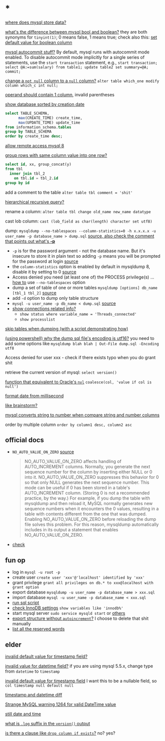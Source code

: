 # *

[](https://stackoverflow.com/questions/30074492/what-is-the-difference-between-utf8mb4-and-utf8-charsets-in-mysql)

[where does mysql store data?](https://stackoverflow.com/questions/26402884/where-does-mysql-store-data)

[what's the difference between mysql bool and boolean?](https://stackoverflow.com/questions/4753963/whats-the-difference-between-mysql-bool-and-boolean-column-data-types) they are both synonyms for `tinyint(1)`; 0 means false, 1 means true; check also this: [set default value for boolean column](https://stackoverflow.com/a/2221080/11844003)

[mysql autocommit stuff?](https://stackoverflow.com/a/11376698/11844003) By default, mysql runs with autocommit mode enabled. To disable autocommit mode implicitly for a single series of statements, use the `start transaction` statement, e.g., `start transaction; select @A:=sum(salary) from table1; update table2 set summary=@A; commit;`

[change a `not null` column to a `null` column?](https://stackoverflow.com/questions/2607775/how-can-a-not-null-constraint-be-dropped) `alter table which_one modify column which_c int null;`

[operand should contain 1 column](https://stackoverflow.com/a/63780290/11844003), invalid parentheses

[show database sorted by creation date](https://stackoverflow.com/questions/34236157/mysql-show-database-sorted-by-creation-date)

  ```sql
  select TABLE_SCHEMA,
        max(CREATE_TIME) create_time,
        max(UPDATE_TIME) update_time
  from information_schema.tables
  group by TABLE_SCHEMA
  order by create_time desc;
  ```

[allow remote access mysql 8](https://stackoverflow.com/questions/50570592/mysql-8-remote-access)

[group rows with same column value into one row?](https://stackoverflow.com/questions/3664393/how-to-group-mysql-rows-with-same-column-value-into-one-row)

  ```sql
  select id, xx, group_concat(y)
  from tbl
    inner join tbl_2
      on tbl.id = tbl_2.id
  group by id
  ```

add a comment to the table `alter table tbl comment = 'shit'`

[hierarchical recursive query?](https://stackoverflow.com/a/33737203/11844003)

rename a column: `alter table tbl change old_name new_name datatype`

cast lob column: `cast (lob_field as char(length) character set utf8)`

dump: `mysqldump --no-tablespaces --column-statistics=0 -h x.x.x.x -u user_name -p database_name > dump.sql` [source, also check the comment that points out what's **-p**](https://stackoverflow.com/a/48810450/11844003)
- `-p` is for the password argument - not the database name. But it's insecure to store it in plain text so adding `-p` means you will be prompted for the password at login [source](https://stackoverflow.com/questions/2989724/how-to-mysqldump-remote-db-from-local-machine#comment91984954_48810450)
- the `column-statistics` option is enabled by default in mysqldump 8, disable it by setting to 0 [source](https://stackoverflow.com/questions/52423595/mysqldump-couldnt-execute-unknown-table-column-statistics-in-information-sc)
- Access denied you need (at least one of) the PROCESS privilege(s) ... [how to](https://dba.stackexchange.com/questions/271981/access-denied-you-need-at-least-one-of-the-process-privileges-for-this-ope) use `--no-tablespaces` option
- dump a set of table of one or more tables `mysqldump [options] db_name [tbl_1 tbl_2]` [source](https://stackoverflow.com/questions/18741287/mysqldump-exports-only-one-table)
- add `-d` option to dump only table structure
- `mysql -u user_name -p db_name < dump.sql` [source](https://stackoverflow.com/questions/17666249/how-do-i-import-an-sql-file-using-the-command-line-in-mysql)
- [show connections related info?](https://stackoverflow.com/questions/7432241/mysql-show-status-active-or-total-connections)
  - `show status where variable_name = 'Threads_connected'`
  - `show processlist`

[skip tables when dumping (with a script demonstrating how)](https://stackoverflow.com/a/425172/11844003)

[(using powershell) why the dump sql file's encoding is utf16?](https://stackoverflow.com/questions/48465271/mysqldump-and-powershell-produces-utf-16) you need to add some options like `mysqldump blah blah | Out-File dump.sql -Encoding utf8`

Access denied for user xxx - check if there exists typo when you do grant shit

retrieve the current version of mysql: `select version()`

[function that equivalent to Oracle's `nvl`](https://stackoverflow.com/questions/7239498/is-there-a-function-equivalent-to-the-oracles-nvl-in-mysql) `coalesce(col, 'value if col is null')`

[format date from millisecond](https://stackoverflow.com/questions/18176088/mysql-select-formatted-date-from-millisecond-field)

[](https://stackoverflow.com/questions/9511476/speed-of-mysql-query-on-tables-containing-blob-depends-on-filesystem-cache)
[](https://stackoverflow.com/questions/29284266/mysql-base64-vs-blob)

[like brainstorm?](https://stackoverflow.com/questions/18293543/can-i-conditionally-enforce-a-uniqueness-constraint)

[mysql converts string to number when compare string and number columns](https://stackoverflow.com/questions/64794779/is-it-a-problem-to-compare-a-string-to-an-int-column-in-mysql)

order by multiple column `order by column1 desc, column2 asc`

## official docs

- `NO_AUTO_VALUE_ON_ZERO` [source](https://dev.mysql.com/doc/refman/8.0/en/sql-mode.html#sqlmode_no_auto_value_on_zero)

  > NO_AUTO_VALUE_ON_ZERO affects handling of AUTO_INCREMENT columns. Normally, you generate the next sequence number for the column by inserting either NULL or 0 into it. NO_AUTO_VALUE_ON_ZERO suppresses this behavior for 0 so that only NULL generates the next sequence number. This mode can be useful if 0 has been stored in a table's AUTO_INCREMENT column. (Storing 0 is not a recommended practice, by the way.) For example, if you dump the table with mysqldump and then reload it, MySQL normally generates new sequence numbers when it encounters the 0 values, resulting in a table with contents different from the one that was dumped. Enabling NO_AUTO_VALUE_ON_ZERO before reloading the dump file solves this problem. For this reason, mysqldump automatically includes in its output a statement that enables NO_AUTO_VALUE_ON_ZERO.

- [check](https://dev.mysql.com/doc/mysql-security-excerpt/5.7/en/connection-access.html)

## fun op

- log in `mysql -u root -p`
- create user `create user 'xxx'@'localhost' identified by 'xxx'`
- grant privilege `grant all privileges on db.* to xxx@localhost with grant option`
- export database `mysqldump -u user_name -p database_name > xxx.sql`
- import database `mysql -u user_name -p database_name < xxx.sql`
- [run sql script](https://stackoverflow.com/questions/8940230/how-to-run-sql-script-in-mysql)
- [check InnoDB settings](https://stackoverflow.com/a/17977105/11844003) `show variables like 'innodb%'`
- start mysql server `sudo service mysqld start` or [others](https://askubuntu.com/questions/82374/how-do-i-start-stop-mysql-server)
- [export structure without `autoincrement`?](https://stackoverflow.com/questions/15656463/mysqldump-export-structure-only-without-autoincrement) I choose to delete that shit manually
- [list all the reserved words](https://stackoverflow.com/questions/14624292/is-there-a-way-to-list-all-the-reserved-words-in-mysql-using-the-mysql-command-l)

## elder

[invalid default value for timestamp field?](https://stackoverflow.com/questions/9192027/invalid-default-value-for-create-date-timestamp-field)

[invalid value for datetime field?](https://stackoverflow.com/a/39668400/11844003) if you are using mysql 5.5.x, change type from `datetime` to `timestamp`

[invalid default value for timestamp field](https://stackoverflow.com/questions/40491518/create-table-with-null-timestamp-columns-in-mysql-5-7) I want this to be a nullable field, so `col timestamp null default null`

[timestamp and datetime diff](https://stackoverflow.com/questions/409286/should-i-use-the-datetime-or-timestamp-data-type-in-mysql)

[Strange MySQL warning 1264 for valid DateTime value](https://stackoverflow.com/questions/11731288/strange-mysql-warning-1264-for-valid-datetime-value)

[still date and time](https://stackoverflow.com/questions/20461030/current-date-curdate-not-working-as-default-date-value)

[what is `.log` suffix in the `version()` output](https://stackoverflow.com/questions/40331746/what-does-log-stand-for-in-mysql-version)

[is there a clause like `drop column if exists`?](https://stackoverflow.com/questions/173814/using-alter-to-drop-a-column-if-it-exists-in-mysql) no? yes?
